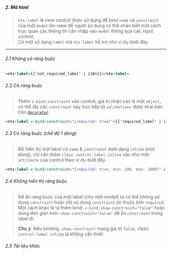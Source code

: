 ##### 2. Mã html
> `nts-label` là view control được sử dụng để bind `name` và `constraint` của một `model` lên view để người sử dụng có thể nhận biết một cách trực quan các thông tin cần nhập vào `model` thông qua các input control.
> <br />Có một số dạng `label` mà `nts-label` hỗ trợ như ví dụ dưới đây.
-----
###### 2.1 Không có ràng buộc
```html
<nts-label>{{'not_required_label' | i18n}}</nts-label>
```
###### 2.2 Có ràng buộc

> Thêm `v-bind:constraint` vào control, giá trị nhận vào là một `object`, có thể lấy các `constraint` này trực tiếp từ `validations` được khai báo trên [`decorator`](/nts.uk.mobile.web/documents/component/basic).
```html
<nts-label v-bind:constraint="{required: true}">{{'required_label' | i18n}}</nts-label>
```
###### 2.3 Có ràng buộc (chế độ 1 dòng)
> Để hiển thị một label có `name` & `constraint` dưới dạng `inline` (một dòng), chỉ cần thêm `class`: `control-label-inline` vào như một `attribute` của control theo ví dụ dưới đây.
```html
<nts-label v-bind:constraint="{required: true, min: 100, max: 1000}" class="control-label-inline">{{'sample_label' | i18n}}</nts-label>
```

###### 2.4 Không hiển thị ràng buộc
> Để ẩn ràng buộc của một label (*cho một model*) ta có thể không sử dụng `constraint` hoặc chỉ sử dụng `constraint` có thuộc tính `required`.
> <br/>Một cách khác là ta thêm bind: `v-bind:show-constraint="false"` hoặc dùng đơn giản hơn: `show-constraint="false"` để ẩn `constraint` trong label đi.

> **Chú ý**: Nếu binding: `show-constraint` mang giá trị `false`, class: `control-label-inline` là không cần thiết.

###### 2.5 Tài liệu khác